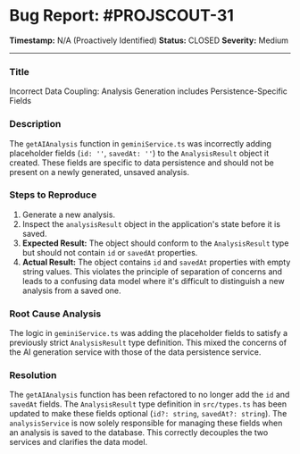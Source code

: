 # Bug Report: #PROJSCOUT-31

**Timestamp:** N/A (Proactively Identified)
**Status:** CLOSED
**Severity:** Medium

---

### Title
Incorrect Data Coupling: Analysis Generation includes Persistence-Specific Fields

### Description
The `getAIAnalysis` function in `geminiService.ts` was incorrectly adding placeholder fields (`id: ''`, `savedAt: ''`) to the `AnalysisResult` object it created. These fields are specific to data persistence and should not be present on a newly generated, unsaved analysis.

### Steps to Reproduce
1.  Generate a new analysis.
2.  Inspect the `analysisResult` object in the application's state before it is saved.
3.  **Expected Result:** The object should conform to the `AnalysisResult` type but should not contain `id` or `savedAt` properties.
4.  **Actual Result:** The object contains `id` and `savedAt` properties with empty string values. This violates the principle of separation of concerns and leads to a confusing data model where it's difficult to distinguish a new analysis from a saved one.

### Root Cause Analysis
The logic in `geminiService.ts` was adding the placeholder fields to satisfy a previously strict `AnalysisResult` type definition. This mixed the concerns of the AI generation service with those of the data persistence service.

### Resolution
The `getAIAnalysis` function has been refactored to no longer add the `id` and `savedAt` fields. The `AnalysisResult` type definition in `src/types.ts` has been updated to make these fields optional (`id?: string`, `savedAt?: string`). The `analysisService` is now solely responsible for managing these fields when an analysis is saved to the database. This correctly decouples the two services and clarifies the data model.